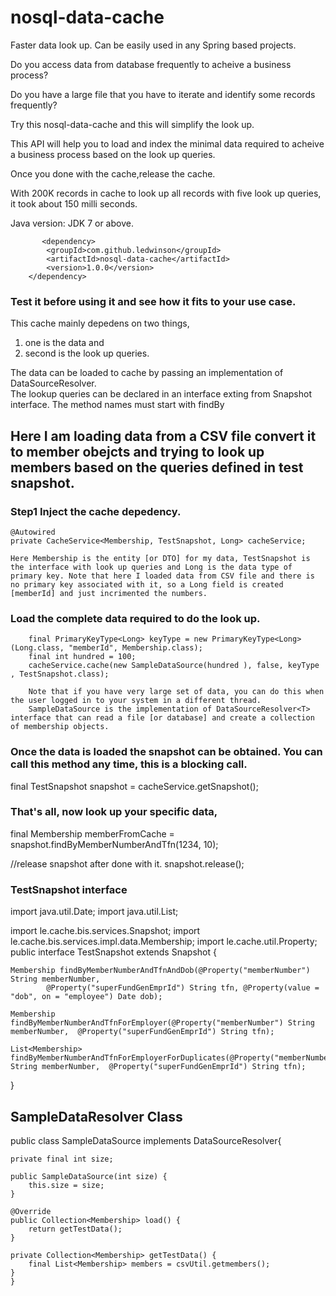 # nosql-data-cache
Faster data look up. Can be easily used in any Spring based projects.

Do you access data from  database frequently to acheive a business process?

Do you have a large file that you have to iterate and identify some records frequently?

Try this nosql-data-cache and this will simplify the look up.

This API will help you to load and index the minimal data required to acheive a business process based on the look up queries.  

Once you done with the cache,release the cache. 

With 200K records in cache to look up all records with five look up queries, it took about 150 milli seconds.

Java version: JDK 7 or above.

           <dependency>
			<groupId>com.github.ledwinson</groupId>
			<artifactId>nosql-data-cache</artifactId>
			<version>1.0.0</version>
		</dependency>

### Test it before using it and see how it fits to your use case.
  This cache mainly depedens on two things, 
  1) one is the data and 
  2) second is the look up queries.   
  
  The data can be loaded to cache by passing an implementation of DataSourceResolver<T>.  
  The lookup queries can be declared in an interface exting from Snapshot interface. The method names must start with findBy

## Here I am loading data from a CSV file convert it to member obejcts and trying to look up members based on the queries defined in test snapshot.

### Step1 Inject the cache depedency.

    @Autowired
    private CacheService<Membership, TestSnapshot, Long> cacheService;
    
    Here Membership is the entity [or DTO] for my data, TestSnapshot is the interface with look up queries and Long is the data type of primary key. Note that here I loaded data from CSV file and there is no primary key associated with it, so a Long field is created [memberId] and just incrimented the numbers.
    
###  Load the complete data required to do the look up.
        final PrimaryKeyType<Long> keyType = new PrimaryKeyType<Long>(Long.class, "memberId", Membership.class);
        final int hundred = 100;
        cacheService.cache(new SampleDataSource(hundred ), false, keyType , TestSnapshot.class);
        
        Note that if you have very large set of data, you can do this when the user logged in to your system in a different thread.
        SampleDataSource is the implementation of DataSourceResolver<T> interface that can read a file [or database] and create a collection of membership objects. 
    
### Once the data is loaded the snapshot can be obtained. You can call this method any time, this is a blocking call.
final TestSnapshot snapshot = cacheService.getSnapshot();

### That's all, now look up your specific data,
final Membership memberFromCache = snapshot.findByMemberNumberAndTfn(1234, 10);

 //release snapshot after done with it.
 snapshot.release();

### TestSnapshot interface

import java.util.Date;
import java.util.List;

import le.cache.bis.services.Snapshot;
import le.cache.bis.services.impl.data.Membership;
import le.cache.util.Property;
public interface TestSnapshot extends Snapshot {

    Membership findByMemberNumberAndTfnAndDob(@Property("memberNumber") String memberNumber, 
            @Property("superFundGenEmprId") String tfn, @Property(value = "dob", on = "employee") Date dob);

    Membership findByMemberNumberAndTfnForEmployer(@Property("memberNumber") String memberNumber,  @Property("superFundGenEmprId") String tfn);
    
    List<Membership> findByMemberNumberAndTfnForEmployerForDuplicates(@Property("memberNumber") String memberNumber,  @Property("superFundGenEmprId") String tfn);
}


## SampleDataResolver Class
public class SampleDataSource implements DataSourceResolver<Membership>{

    private final int size;
    
    public SampleDataSource(int size) {
        this.size = size;
    }
        
    @Override
    public Collection<Membership> load() {
        return getTestData();
    }
    
    private Collection<Membership> getTestData() {
        final List<Membership> members = csvUtil.getmembers();
    }
    }
